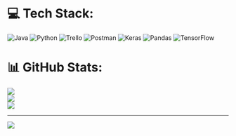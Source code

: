 
# 💻 Tech Stack:
![Java](https://img.shields.io/badge/java-%23ED8B00.svg?style=for-the-badge&logo=java&logoColor=white) ![Python](https://img.shields.io/badge/python-3670A0?style=for-the-badge&logo=python&logoColor=ffdd54) ![Trello](https://img.shields.io/badge/Trello-%23026AA7.svg?style=for-the-badge&logo=Trello&logoColor=white) ![Postman](https://img.shields.io/badge/Postman-FF6C37?style=for-the-badge&logo=postman&logoColor=white) ![Keras](https://img.shields.io/badge/Keras-%23D00000.svg?style=for-the-badge&logo=Keras&logoColor=white) ![Pandas](https://img.shields.io/badge/pandas-%23150458.svg?style=for-the-badge&logo=pandas&logoColor=white) ![TensorFlow](https://img.shields.io/badge/TensorFlow-%23FF6F00.svg?style=for-the-badge&logo=TensorFlow&logoColor=white)
# 📊 GitHub Stats:
![](https://github-readme-stats.vercel.app/api?username=syawalludin&theme=dark&hide_border=false&include_all_commits=false&count_private=false)<br/>
![](https://github-readme-streak-stats.herokuapp.com/?user=syawalludin&theme=dark&hide_border=false)<br/>
![](https://github-readme-stats.vercel.app/api/top-langs/?username=syawalludin&theme=dark&hide_border=false&include_all_commits=false&count_private=false&layout=compact)

---
[![](https://visitcount.itsvg.in/api?id=syawalludin&icon=0&color=0)](https://visitcount.itsvg.in)

<!-- Proudly created with GPRM ( https://gprm.itsvg.in ) -->
